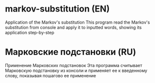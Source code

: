 # markov-substitution (EN)
Application of the Markov's substitution
This program read the Markov's substitution from console and apply it to inputted words, showing its application step-by-step

# Марковские подстановки (RU)
Применение Марковских подстановок
Эта программа считывает Марковскую подстановку из консоли и применяет ее к введенному слову, показывая пошагово ее применение
